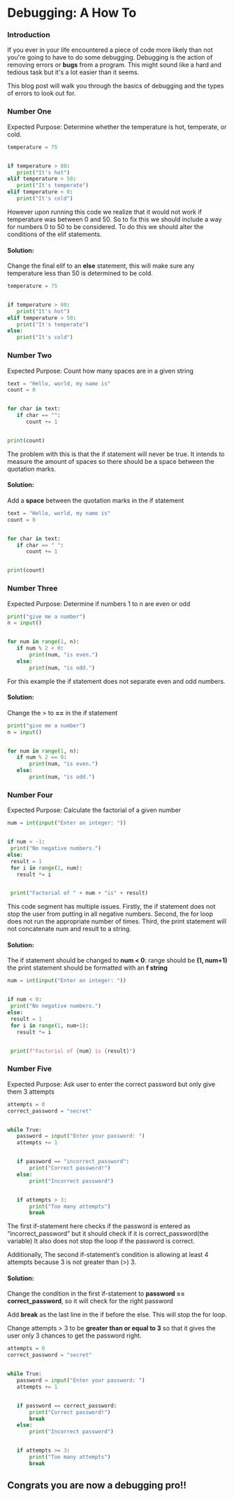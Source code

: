 # **Debugging: A How To**


### Introduction
If you ever in your life encountered a piece of code more likely than not you're going to have to do some debugging. Debugging is the action of removing errors or **bugs** from a program. This might sound like a hard and tedious task but it's a lot easier than it seems.


This blog post will walk you through the basics of debugging and the types of errors to look out for.


### Number One


Expected Purpose: Determine whether the temperature is hot, temperate, or cold.


``` python
temperature = 75


if temperature > 80:
   print("It's hot")
elif temperature > 50:
   print("It's temperate")
elif temperature < 0:
   print("It's cold")
```


However upon running this code we realize that it would not work if temperature was between 0 and 50. So to fix this we should include a way for numbers 0 to 50 to be considered. To do this we should alter the conditions of the elif statements.


#### **Solution:**
Change the final elif to an **else** statement, this will make sure any temperature less than 50 is determined to be cold.


``` python
temperature = 75


if temperature > 80:
   print("It's hot")
elif temperature > 50:
   print("It's temperate")
else:
   print("It's cold")
```


### Number Two


Expected Purpose: Count how many spaces are in a given string


```python
text = "Hello, world, my name is"
count = 0


for char in text:
   if char == "":
      count += 1


print(count)
```


The problem with this is that the if statement will never be true. It intends to measure the amount of spaces so there should be a space between the quotation marks.


#### **Solution:**


Add a **space** between the quotation marks in the if statement


```python
text = "Hello, world, my name is"
count = 0


for char in text:
   if char == " ":
      count += 1


print(count)
```


### Number Three
Expected Purpose: Determine if numbers 1 to n are even or odd




```python
print("give me a number")
n = input()


for num in range(1, n):
   if num % 2 < 0:
       print(num, "is even.")
   else:
       print(num, "is odd.")
```
For this example the if statement does not separate even and odd numbers.


#### **Solution:**
Change the > to **==** in the if statement


```python
print("give me a number")
n = input()


for num in range(1, n):
   if num % 2 == 0:
       print(num, "is even.")
   else:
       print(num, "is odd.")
```


### Number Four


Expected Purpose: Calculate the factorial of a given number


```python
num = int(input("Enter an integer: "))


if num < -1:
 print("No negative numbers.")
else:
 result = 1
 for i in range(1, num):
   result *= i  


 print("Factorial of " + num + "is" + result)
```


This code segment has multiple issues. Firstly, the if statement does not stop the user from putting in all negative numbers. Second, the for loop does not run the appropriate number of times. Third, the print statement will not concatenate num and result to a string.


#### **Solution:**
The if statement should be changed to **num < 0**:
range should be **(1, num+1)**
the print statement should be formatted with an **f string**






```python
num = int(input("Enter an integer: "))


if num < 0:
 print("No negative numbers.")
else:
 result = 1
 for i in range(1, num+1):
   result *= i  


 print(f"Factorial of {num} is {result}")
```


### Number Five


Expected Purpose: Ask user to enter the correct password but only give them 3 attempts


```python
attempts = 0
correct_password = "secret"


while True:
   password = input("Enter your password: ")
   attempts += 1


   if password == "incorrect_password":
       print("Correct password!")
   else:
       print("Incorrect password")


   if attempts > 3:
       print("Too many attempts")
       break
```




The first if-statement here checks if the password is entered as “incorrect_password” but it should check if it is correct_password(the variable) It also does not stop the loop if the password is correct.


Additionally, The second if-statement’s condition is allowing at least 4 attempts because 3 is not greater than (>) 3.


#### **Solution:**
Change the condition in the first if-statement to **password == correct_password**, so it will check for the right password


Add **break** as the last line in the if before the else. This will stop the for loop.


Change attempts > 3 to be **greater than or equal to 3** so that  it gives the user only 3 chances to get the password right.




```python
attempts = 0
correct_password = "secret"


while True:
   password = input("Enter your password: ")
   attempts += 1


   if password == correct_password:
       print("Correct password!")
       break
   else:
       print("Incorrect password")


   if attempts >= 3:
       print("Too many attempts")
       break
```


## **Congrats you are now a debugging pro!!**
